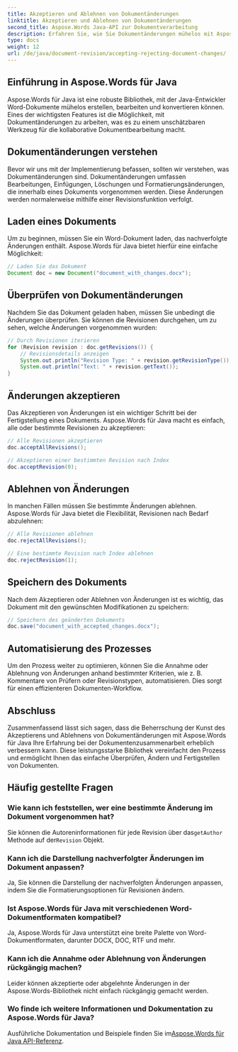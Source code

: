```yaml
---
title: Akzeptieren und Ablehnen von Dokumentänderungen
linktitle: Akzeptieren und Ablehnen von Dokumentänderungen
second_title: Aspose.Words Java-API zur Dokumentverarbeitung
description: Erfahren Sie, wie Sie Dokumentänderungen mühelos mit Aspose.Words für Java verwalten. Akzeptieren und lehnen Sie Revisionen nahtlos ab.
type: docs
weight: 12
url: /de/java/document-revision/accepting-rejecting-document-changes/
---
```


## Einführung in Aspose.Words für Java

Aspose.Words für Java ist eine robuste Bibliothek, mit der Java-Entwickler Word-Dokumente mühelos erstellen, bearbeiten und konvertieren können. Eines der wichtigsten Features ist die Möglichkeit, mit Dokumentänderungen zu arbeiten, was es zu einem unschätzbaren Werkzeug für die kollaborative Dokumentbearbeitung macht.

## Dokumentänderungen verstehen

Bevor wir uns mit der Implementierung befassen, sollten wir verstehen, was Dokumentänderungen sind. Dokumentänderungen umfassen Bearbeitungen, Einfügungen, Löschungen und Formatierungsänderungen, die innerhalb eines Dokuments vorgenommen werden. Diese Änderungen werden normalerweise mithilfe einer Revisionsfunktion verfolgt.

## Laden eines Dokuments

Um zu beginnen, müssen Sie ein Word-Dokument laden, das nachverfolgte Änderungen enthält. Aspose.Words für Java bietet hierfür eine einfache Möglichkeit:

```java
// Laden Sie das Dokument
Document doc = new Document("document_with_changes.docx");
```

## Überprüfen von Dokumentänderungen

Nachdem Sie das Dokument geladen haben, müssen Sie unbedingt die Änderungen überprüfen. Sie können die Revisionen durchgehen, um zu sehen, welche Änderungen vorgenommen wurden:

```java
// Durch Revisionen iterieren
for (Revision revision : doc.getRevisions()) {
    // Revisionsdetails anzeigen
    System.out.println("Revision Type: " + revision.getRevisionType());
    System.out.println("Text: " + revision.getText());
}
```

## Änderungen akzeptieren

Das Akzeptieren von Änderungen ist ein wichtiger Schritt bei der Fertigstellung eines Dokuments. Aspose.Words für Java macht es einfach, alle oder bestimmte Revisionen zu akzeptieren:

```java
// Alle Revisionen akzeptieren
doc.acceptAllRevisions();

// Akzeptieren einer bestimmten Revision nach Index
doc.acceptRevision(0);
```

## Ablehnen von Änderungen

In manchen Fällen müssen Sie bestimmte Änderungen ablehnen. Aspose.Words für Java bietet die Flexibilität, Revisionen nach Bedarf abzulehnen:

```java
// Alle Revisionen ablehnen
doc.rejectAllRevisions();

// Eine bestimmte Revision nach Index ablehnen
doc.rejectRevision(1);
```

## Speichern des Dokuments

Nach dem Akzeptieren oder Ablehnen von Änderungen ist es wichtig, das Dokument mit den gewünschten Modifikationen zu speichern:

```java
// Speichern des geänderten Dokuments
doc.save("document_with_accepted_changes.docx");
```

## Automatisierung des Prozesses

Um den Prozess weiter zu optimieren, können Sie die Annahme oder Ablehnung von Änderungen anhand bestimmter Kriterien, wie z. B. Kommentare von Prüfern oder Revisionstypen, automatisieren. Dies sorgt für einen effizienteren Dokumenten-Workflow.

## Abschluss

Zusammenfassend lässt sich sagen, dass die Beherrschung der Kunst des Akzeptierens und Ablehnens von Dokumentänderungen mit Aspose.Words für Java Ihre Erfahrung bei der Dokumentenzusammenarbeit erheblich verbessern kann. Diese leistungsstarke Bibliothek vereinfacht den Prozess und ermöglicht Ihnen das einfache Überprüfen, Ändern und Fertigstellen von Dokumenten.

## Häufig gestellte Fragen

### Wie kann ich feststellen, wer eine bestimmte Änderung im Dokument vorgenommen hat?

 Sie können die Autoreninformationen für jede Revision über das`getAuthor` Methode auf der`Revision` Objekt.

### Kann ich die Darstellung nachverfolgter Änderungen im Dokument anpassen?

Ja, Sie können die Darstellung der nachverfolgten Änderungen anpassen, indem Sie die Formatierungsoptionen für Revisionen ändern.

### Ist Aspose.Words für Java mit verschiedenen Word-Dokumentformaten kompatibel?

Ja, Aspose.Words für Java unterstützt eine breite Palette von Word-Dokumentformaten, darunter DOCX, DOC, RTF und mehr.

### Kann ich die Annahme oder Ablehnung von Änderungen rückgängig machen?

Leider können akzeptierte oder abgelehnte Änderungen in der Aspose.Words-Bibliothek nicht einfach rückgängig gemacht werden.

### Wo finde ich weitere Informationen und Dokumentation zu Aspose.Words für Java?

 Ausführliche Dokumentation und Beispiele finden Sie im[Aspose.Words für Java API-Referenz](https://reference.aspose.com/words/java/).